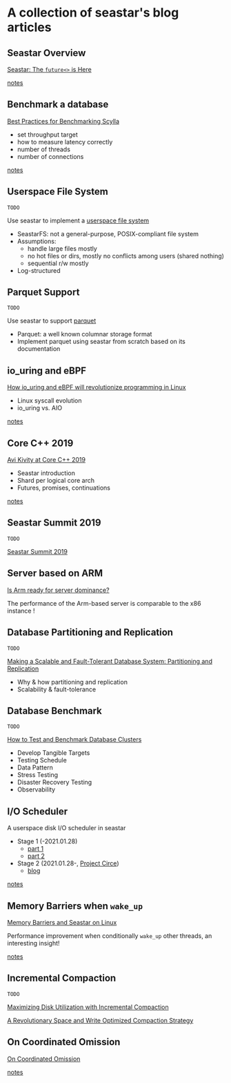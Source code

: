 # A collection of seastar's blog articles

## Seastar Overview

[Seastar: The `future<>` is Here](https://www.scylladb.com/2018/01/04/seastar-futures/)

[notes](https://github.com/JasonYuchen/notes/blob/master/seastar/Introduction.md)

## Benchmark a database

[Best Practices for Benchmarking Scylla](https://www.scylladb.com/2021/03/04/best-practices-for-benchmarking-scylla/)

- set throughput target
- how to measure latency correctly
- number of threads
- number of connections

[notes](BenchmarkDB.md)

## Userspace File System

`TODO`

Use seastar to implement a
[userspace file system](https://www.scylladb.com/2020/08/25/scylla-student-projects-part-ii-implementing-an-async-userspace-file-system/)

- SeastarFS: not a general-purpose, POSIX-compliant file system
- Assumptions:
  - handle large files mostly
  - no hot files or dirs, mostly no conflicts among users (shared nothing)
  - sequential r/w mostly
- Log-structured

## Parquet Support

`TODO`

Use seastar to support
[parquet](https://www.scylladb.com/2020/08/05/scylla-student-projects-part-i-parquet/)

- Parquet: a well known columnar storage format
- Implement parquet using seastar from scratch based on its documentation

## io_uring and eBPF

[How io_uring and eBPF will revolutionize programming in Linux](https://www.scylladb.com/2020/05/05/how-io_uring-and-ebpf-will-revolutionize-programming-in-linux/)

- Linux syscall evolution
- io_uring vs. AIO

[notes](https://github.com/JasonYuchen/notes/blob/master/linux/io_uring.md)

## Core C++ 2019

[Avi Kivity at Core C++ 2019](https://www.scylladb.com/2020/03/26/avi-kivity-at-core-c-2019/)

- Seastar introduction
- Shard per logical core arch
- Futures, promises, continuations

[notes](https://github.com/JasonYuchen/notes/blob/master/seastar/Message_Passing.md)

## Seastar Summit 2019

`TODO`

[Seastar Summit 2019](https://www.scylladb.com/2019/09/03/seastar-summit-2019/)

## Server based on ARM

[Is Arm ready for server dominance?](https://www.scylladb.com/2019/12/05/is-arm-ready-for-server-dominance/)

The performance of the Arm-based server is comparable to the x86 instance !

## Database Partitioning and Replication

`TODO`

[Making a Scalable and Fault-Tolerant Database System: Partitioning and Replication](https://www.scylladb.com/2020/10/20/making-a-scalable-and-fault-tolerant-database-system-partitioning-and-replication/)

- Why & how partitioning and replication
- Scalability & fault-tolerance

## Database Benchmark

`TODO`

[How to Test and Benchmark Database Clusters](https://www.scylladb.com/2020/11/04/how-to-test-and-benchmark-database-clusters/)

- Develop Tangible Targets
- Testing Schedule
- Data Pattern
- Stress Testing
- Disaster Recovery Testing
- Observability

## I/O Scheduler

A userspace disk I/O scheduler in seastar

- Stage 1 (-2021.01.28)
  - [part 1](https://www.scylladb.com/2016/04/14/io-scheduler-1/)
  - [part 2](https://www.scylladb.com/2016/04/29/io-scheduler-2/)
- Stage 2 (2021.01.28-, [Project Circe](https://www.scylladb.com/2021/01/28/project-circe-january-update/))
  - [blog](https://www.scylladb.com/2021/04/06/scyllas-new-io-scheduler/)

[notes](https://github.com/JasonYuchen/notes/blob/master/seastar/Disk_IO_Scheduler.md)

## Memory Barriers when `wake_up`

[Memory Barriers and Seastar on Linux](https://www.scylladb.com/2018/02/15/memory-barriers-seastar-linux/)

Performance improvement when conditionally `wake_up` other threads, an interesting insight!

[notes](https://github.com/JasonYuchen/notes/blob/master/seastar/Membarrier_Adventures.md)

## Incremental Compaction

`TODO`

[Maximizing Disk Utilization with Incremental Compaction](https://www.scylladb.com/2020/01/16/maximizing-disk-utilization-with-incremental-compaction/)

[A Revolutionary Space and Write Optimized Compaction Strategy](https://www.scylladb.com/2021/04/28/incremental-compaction-2-0-a-revolutionary-space-and-write-optimized-compaction-strategy/)

## On Coordinated Omission

[On Coordinated Omission](https://www.scylladb.com/2021/04/22/on-coordinated-omission/)

[notes](Coordinated_Omission.md)
